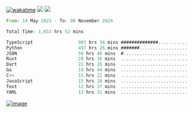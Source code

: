 [![wakatime](https://wakatime.com/badge/user/00eead22-fb14-4dd0-ab8a-3625cafbd50d.svg)](https://wakatime.com/@00eead22-fb14-4dd0-ab8a-3625cafbd50d)
![](https://komarev.com/ghpvc/?username=flatypus)
![](https://pixel.flatypus.me/flatypus?type=tracker)
<!--START_SECTION:waka-->

```rust
From: 19 May 2023 - To: 08 November 2024

Total Time: 1,653 hrs 52 mins

TypeScript                 903 hrs 34 mins ##############...........   54.38 %
Python                     497 hrs 26 mins #######..................   29.94 %
JSON                       50 hrs 40 mins  #........................   03.05 %
Rust                       28 hrs 16 mins  .........................   01.70 %
Dart                       22 hrs 26 mins  .........................   01.35 %
Go                         19 hrs 44 mins  .........................   01.19 %
C++                        15 hrs 22 mins  .........................   00.93 %
JavaScript                 15 hrs 18 mins  .........................   00.92 %
Text                       12 hrs 37 mins  .........................   00.76 %
YAML                       12 hrs 31 mins  .........................   00.75 %
```

<!--END_SECTION:waka-->
[<img alt="image" src="https://github.com/flatypus/flatypus/assets/68029599/0a302dc1-501c-43a0-ae8d-37ec4817f3bd">](https://flatypus.me)

